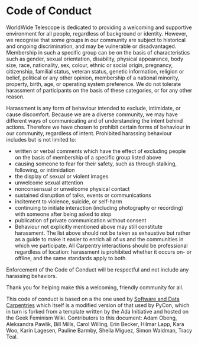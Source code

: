 # Code of Conduct

WorldWide Telescope is dedicated to providing a welcoming and supportive
environment for all people, regardless of background or identity. However, we
recognise that some groups in our community are subject to historical and
ongoing discrimination, and may be vulnerable or disadvantaged. Membership in
such a specific group can be on the basis of characteristics such as gender,
sexual orientation, disability, physical appearance, body size, race,
nationality, sex, colour, ethnic or social origin, pregnancy, citizenship,
familial status, veteran status, genetic information, religion or belief,
political or any other opinion, membership of a national minority, property,
birth, age, or operating system preference. We do not tolerate harassment of
participants on the basis of these categories, or for any other reason.

Harassment is any form of behaviour intended to exclude, intimidate, or cause
discomfort. Because we are a diverse community, we may have different ways of
communicating and of understanding the intent behind actions. Therefore we
have chosen to prohibit certain forms of behaviour in our community,
regardless of intent. Prohibited harassing behaviour includes but is not
limited to:

- written or verbal comments which have the effect of excluding people on the
  basis of membership of a specific group listed above
- causing someone to fear for their safety, such as through stalking,
  following, or intimidation
- the display of sexual or violent images
- unwelcome sexual attention
- nonconsensual or unwelcome physical contact
- sustained disruption of talks, events or communications
- incitement to violence, suicide, or self-harm
- continuing to initiate interaction (including photography or recording) with
  someone after being asked to stop
- publication of private communication without consent
- Behaviour not explicitly mentioned above may still constitute harassment.
  The list above should not be taken as exhaustive but rather as a guide to
  make it easier to enrich all of us and the communities in which we
  participate. All Carpentry interactions should be professional regardless of
  location: harassment is prohibited whether it occurs on- or offline, and the
  same standards apply to both.

Enforcement of the Code of Conduct will be respectful and not include any
harassing behaviors.

Thank you for helping make this a welcoming, friendly community for all.

This code of conduct is based on a the one used by
[Software and Data Carpentries](https://software-carpentry.org/conduct/) which
itself is a modified version of that used by PyCon, which in turn is forked
from a template written by the Ada Initiative and hosted on the Geek Feminism
Wiki. Contributors to this document: Adam Obeng, Aleksandra Pawlik, Bill
Mills, Carol Willing, Erin Becker, Hilmar Lapp, Kara Woo, Karin Lagesen,
Pauline Barmby, Sheila Miguez, Simon Waldman, Tracy Teal.
